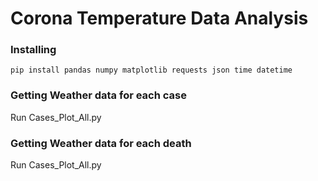 # Corona Temperature Data Analysis

### Installing

```
pip install pandas numpy matplotlib requests json time datetime
```

### Getting Weather data for each case
Run  Cases_Plot_All.py

### Getting Weather data for each death
Run  Cases_Plot_All.py
